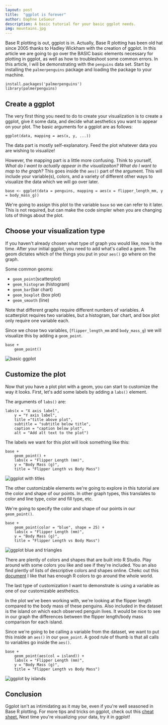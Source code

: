 ```yaml
---
layout: post
title:  "ggplot is forever"
author: Daphne LeSueur
description: A basic tutorial for your basic ggplot needs. 
img: mountains.jpg
--- 
```


<!-- ### Introduction -->
Base R plotting is out, ggplot is in. Actually, Base R plotting has been old hat since 2005 thanks to Hadley Wickham with the creation of ggplot. In this article we are going to go over the BASIC basic elements necessary for plotting in ggplot, as well as how to troubleshoot some common errors. In this article, I will be demonstrating with the `penguins` data set. Start by installing the `palmerpenguins` package and loading the package to your machine. 
```{r}
install.packages('palmerpenguins')
library(palmerpenguins)
```

## Create a ggplot
The very first thing you need to do to create your visualization is to create a ggplot, give it some data, and decide what aesthetics you want to appear on your plot. The basic arguments for a ggplot are as follows:
```{r}
ggplot(data, mapping = aes(x, y, ...))
```
The data part is mostly self-explanatory. Feed the plot whatever data you are wishing to visualize!

However, the mapping part is a little more confusing. Think to yourself, *What do I want to actually appear in the visualizaiton? What do I want to map to the graph?* This goes inside the `aes()` part of the argument. This will include your variable(s), colors, and a variety of different other ways to visualize the data which we will go over later. 

```{r}
base <- ggplot(data = penguins, mapping = aes(x = flipper_length_mm, y = body_mass_g))
```
We're going to assign this plot to the variable `base` so we can refer to it later. This is not required, but can make the code simpler when you are changing lots of things about the plot. 

## Choose your visualization type
If you haven't already chosen what type of graph you would like, now is the time. After your initial ggplot, you need to add what's called a geom. The geom dictates which of the things you put in your `aes()` go where on the graph. 

Some common geoms:
- `geom_point`(scatterplot)
- `geom_histogram` (histogram)
- `geom_bar`(bar chart)
- `geom_boxplot` (box plot)
- `geom_smooth` (line)

Note that different graphs require different numbers of variables. A scatterplot requires two variables, but a histogram, bar chart, and box plot only require one variable each. 

Since we chose two variables, (`flipper_length_mm` and `body_mass_g`) we will visualize this by adding a `geom_point`.

```{r}
base +
    geom_point()
```
<img src="../assets/img/basic_ggplot.jpg" alt="basic ggplot" />

## Customize the plot
Now that you have a plot plot with a geom, you can start to customize the way it looks. First, let's add some labels by adding a `labs()` element. 

The arguments of `labs()` are:
```
labs(x = "X axis label", 
    y = "Y axis label", 
    title ="title above plot",
    subtitle = "subtitle below title",
    caption = "caption below plot",
    alt = "Add alt text to the plot")
```
The labels we want for this plot will look something like this: 
```
base +
    geom_point() +
    labs(x = "Flipper Length (mm)", 
    y = "Body Mass (g)", 
    title = "Flipper Length vs Body Mass")
```

<img src="../assets/img/plot_with_titles.jpg" alt="ggplot with titles" />

The other customizable elements we're going to explore in this tutorial are the color and shape of our points. In other graph types, this translates to color and line type, color and fill type, etc. 

We're going to specify the color and shape of our points in our `geom_point()`. 

```
base +
    geom_point(color = "blue", shape = 25) +
    labs(x = "Flipper Length (mm)", 
    y = "Body Mass (g)", 
    title = "Flipper Length vs Body Mass")
```
<img src="../assets/img/blue_triangle_plot.jpg" alt="ggplot blue and triangles" />

There are plently of colors and shapes that are built into R Studio. Play around with some colors you like and see if they're included. You an also find plently of lists of descriptive colors and shapes online. Chekc out this [document](https://www.nceas.ucsb.edu/sites/default/files/2020-04/colorPaletteCheatsheet.pdf) I like that has enough R colors to go around the whole world. 

The last type of customization I want to demonstrate is using a variable as one of our customizable aesthetics. 

In the plot we've been working with, we're looking at the flipper length compared to the body mass of these penguins. Also included in the dataset is the island on which each observed penguin lives. It would be nice to see in our graph the differences between the flipper length/body mass comparison for each island. 

Since we're going to be calling a variable from the dataset, we want to put this inside an `aes()` in our `geom_point`. A good rule of thumb is that all calls to variables go inside the `aes()`. 

``` 
base +
    geom_point(aes(col = island)) +
    labs(x = "Flipper Length (mm)", 
    y = "Body Mass (g)", 
    title = "Flipper Length vs Body Mass")
```

<img src="../assets/img/islands.jpg" alt="ggplot by islands" />

## Conclusion
Ggplot isn't as intimidating as it may be, even if you're well seasoned in Base R plotting. For more tips and tricks on ggplot, check out this [cheat sheet.](https://www.maths.usyd.edu.au/u/UG/SM/STAT3022/r/current/Misc/data-visualization-2.1.pdf) Next time you're visualizing your data, try it in ggplot!

